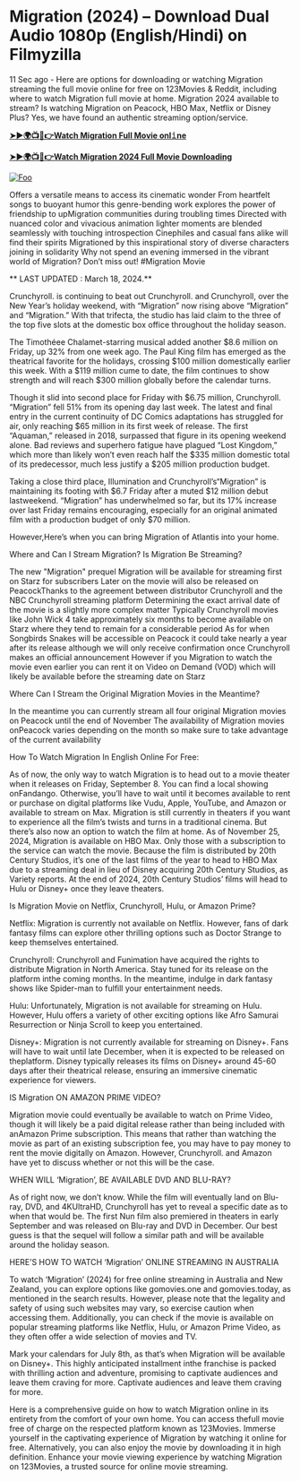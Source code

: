 # Migration (2024) – Download Dual Audio 1080p (English/Hindi) on Filmyzilla

11 Sec ago - Here are options for downloading or watching Migration streaming the full movie online for free on 123Movies & Reddit, including where to watch Migration full movie at home. Migration 2024 available to stream? Is watching Migration on Peacock, HBO Max, Netflix or Disney Plus? Yes, we have found an authentic streaming option/service.


[**➤►🌍📺📱👉Watch Migration Full Movie onl𝚒ne**](https://bit.ly/Most-popular-Movies)

[**➤►🌍📺📱👉Watch Migration 2024 Full Movie Downloading**](https://bit.ly/Most-popular-Movies)

[![Foo](https://static.wixstatic.com/media/b249f9_adac8f70fb3f45b88691696c77de18f3~mv2.gif)](https://bit.ly/Most-popular-Movies)


Offers a versatile means to access its cinematic wonder From heartfelt songs to buoyant humor this genre-bending work explores the power of friendship to upMigration communities during troubling times Directed with nuanced color and vivacious animation lighter moments are blended seamlessly with touching introspection Cinephiles and casual fans alike will find their spirits Migrationed by this inspirational story of diverse characters joining in solidarity Why not spend an evening immersed in the vibrant world of Migration? Don’t miss out! #Migration Movie

** LAST UPDATED : March 18, 2024.**

Crunchyroll. is continuing to beat out Crunchyroll. and Crunchyroll, over the New Year’s holiday weekend, with “Migration” now rising above “Migration” and “Migration.” With that trifecta, the studio has laid claim to the three of the top five slots at the domestic box office throughout the holiday season.

The Timothéee Chalamet-starring musical added another $8.6 million on Friday, up 32% from one week ago. The Paul King film has emerged as the theatrical favorite for the holidays, crossing $100 million domestically earlier this week. With a $119 million cume to date, the film continues to show strength and will reach $300 million globally before the calendar turns.

Though it slid into second place for Friday with $6.75 million, Crunchyroll. “Migration” fell 51% from its opening day last week. The latest and final entry in the current continuity of DC Comics adaptations has struggled for air, only reaching $65 million in its first week of release. The first “Aquaman,” released in 2018, surpassed that figure in its opening weekend alone. Bad reviews and superhero fatigue have plagued “Lost Kingdom,” which more than likely won’t even reach half the $335 million domestic total of its predecessor, much less justify a $205 million production budget.

Taking a close third place, Illumination and Crunchyroll’s“Migration” is maintaining its footing with $6.7 Friday after a muted $12 million debut lastweekend. “Migration” has underwhelmed so far, but its 17% increase over last Friday remains encouraging, especially for an original animated film with a production budget of only $70 million.

However,Here’s when you can bring Migration of Atlantis into your home.

Where and Can I Stream Migration? Is Migration Be Streaming?

The new "Migration" prequel Migration will be available for streaming first on Starz for subscribers Later on the movie will also be released on PeacockThanks to the agreement between distributor Crunchyroll and the NBC Crunchyroll streaming platform Determining the exact arrival date of the movie is a slightly more complex matter Typically Crunchyroll movies like John Wick 4 take approximately six months to become available on Starz where they tend to remain for a considerable period As for when Songbirds Snakes will be accessible on Peacock it could take nearly a year after its release although we will only receive confirmation once Crunchyroll makes an official announcement However if you Migration to watch the movie even earlier you can rent it on Video on Demand (VOD) which will likely be available before the streaming date on Starz

Where Can I Stream the Original Migration Movies in the Meantime?

In the meantime you can currently stream all four original Migration movies on Peacock until the end of November The availability of Migration movies onPeacock varies depending on the month so make sure to take advantage of the current availability

How To Watch Migration In English Online For Free:

As of now, the only way to watch Migration is to head out to a movie theater when it releases on Friday, September 8. You can find a local showing onFandango. Otherwise, you’ll have to wait until it becomes available to rent or purchase on digital platforms like Vudu, Apple, YouTube, and Amazon or available to stream on Max. Migration is still currently in theaters if you want to experience all the film’s twists and turns in a traditional cinema. But there’s also now an option to watch the film at home. As of November 25, 2024, Migration is available on HBO Max. Only those with a subscription to the service can watch the movie. Because the film is distributed by 20th Century Studios, it’s one of the last films of the year to head to HBO Max due to a streaming deal in lieu of Disney acquiring 20th Century Studios, as Variety reports. At the end of 2024, 20th Century Studios’ films will head to Hulu or Disney+ once they leave theaters.

Is Migration Movie on Netflix, Crunchyroll, Hulu, or Amazon Prime?

Netflix: Migration is currently not available on Netflix. However, fans of dark fantasy films can explore other thrilling options such as Doctor Strange to keep themselves entertained.

Crunchyroll: Crunchyroll and Funimation have acquired the rights to distribute Migration in North America. Stay tuned for its release on the platform inthe coming months. In the meantime, indulge in dark fantasy shows like Spider-man to fulfill your entertainment needs.

Hulu: Unfortunately, Migration is not available for streaming on Hulu. However, Hulu offers a variety of other exciting options like Afro Samurai Resurrection or Ninja Scroll to keep you entertained.

Disney+: Migration is not currently available for streaming on Disney+. Fans will have to wait until late December, when it is expected to be released on theplatform. Disney typically releases its films on Disney+ around 45-60 days after their theatrical release, ensuring an immersive cinematic experience for viewers.

IS Migration ON AMAZON PRIME VIDEO?

Migration movie could eventually be available to watch on Prime Video, though it will likely be a paid digital release rather than being included with anAmazon Prime subscription. This means that rather than watching the movie as part of an existing subscription fee, you may have to pay money to rent the movie digitally on Amazon. However, Crunchyroll. and Amazon have yet to discuss whether or not this will be the case.

WHEN WILL ‘Migration’, BE AVAILABLE DVD AND BLU-RAY?

As of right now, we don’t know. While the film will eventually land on Blu-ray, DVD, and 4KUltraHD, Crunchyroll has yet to reveal a specific date as to when that would be. The first Nun film also premiered in theaters in early September and was released on Blu-ray and DVD in December. Our best guess is that the sequel will follow a similar path and will be available around the holiday season.

HERE’S HOW TO WATCH ‘Migration’ ONLINE STREAMING IN AUSTRALIA

To watch ‘Migration’ (2024) for free online streaming in Australia and New Zealand, you can explore options like gomovies.one and gomovies.today, as mentioned in the search results. However, please note that the legality and safety of using such websites may vary, so exercise caution when accessing them. Additionally, you can check if the movie is available on popular streaming platforms like Netflix, Hulu, or Amazon Prime Video, as they often offer a wide selection of movies and TV.

Mark your calendars for July 8th, as that’s when Migration will be available on Disney+. This highly anticipated installment inthe franchise is packed with thrilling action and adventure, promising to captivate audiences and leave them craving for more. Captivate audiences and leave them craving for more.

Here is a comprehensive guide on how to watch Migration online in its entirety from the comfort of your own home. You can access thefull movie free of charge on the respected platform known as 123Movies. Immerse yourself in the captivating experience of Migration by watching it online for free. Alternatively, you can also enjoy the movie by downloading it in high definition. Enhance your movie viewing experience by watching Migration on 123Movies, a trusted source for online movie streaming.
